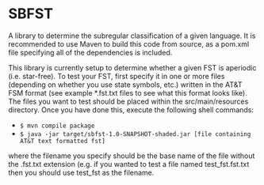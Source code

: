 # SBFST

A library to determine the subregular classification of a given language. It is recommended to use Maven to build this
code from source, as a pom.xml file specifying all of the dependencies is included.

This library is currently setup to determine whether a given FST is aperiodic (i.e. star-free). To test your FST, first
specify it in one or more files (depending on whether you use state symbols, etc.) written in the AT&T FSM format (see
example *.fst.txt files to see what this format looks like). The files you want to test should be placed within the
src/main/resources directory. Once you have done this, execute the following shell commands:
<ul>
   <li><code>$ mvn compile package</code></li>
   <li><code>$ java -jar target/sbfst-1.0-SNAPSHOT-shaded.jar [file containing AT&T text formatted fst]</code></li>
</ul>
where the filename you specify should be the base name of the file without the .fst.txt extension (e.g. if you wanted
to test a file named test_fst.fst.txt then you should use test_fst as the filename.
